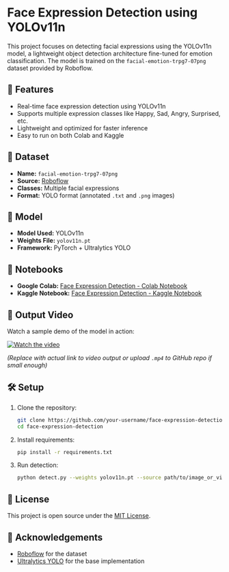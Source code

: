 # Face Expression Detection using YOLOv11n

This project focuses on detecting facial expressions using the YOLOv11n model, a lightweight object detection architecture fine-tuned for emotion classification. The model is trained on the `facial-emotion-trpg7-07png` dataset provided by Roboflow.

## 🚀 Features

- Real-time face expression detection using YOLOv11n
- Supports multiple expression classes like Happy, Sad, Angry, Surprised, etc.
- Lightweight and optimized for faster inference
- Easy to run on both Colab and Kaggle

## 📁 Dataset

- **Name:** `facial-emotion-trpg7-07png`
- **Source:** [Roboflow](https://roboflow.com/)
- **Classes:** Multiple facial expressions
- **Format:** YOLO format (annotated `.txt` and `.png` images)

## 🧠 Model

- **Model Used:** YOLOv11n
- **Weights File:** `yolov11n.pt`
- **Framework:** PyTorch + Ultralytics YOLO

## 🧪 Notebooks

- **Google Colab:** [Face Expression Detection - Colab Notebook](https://colab.research.google.com/your-colab-link-here)
- **Kaggle Notebook:** [Face Expression Detection - Kaggle Notebook](https://kaggle.com/your-kaggle-notebook-link-here)

## 🎥 Output Video

Watch a sample demo of the model in action:

[![Watch the video](https://img.youtube.com/vi/YOUR_VIDEO_ID_HERE/0.jpg)](https://www.youtube.com/watch?v=YOUR_VIDEO_ID_HERE)

*(Replace with actual link to video output or upload `.mp4` to GitHub repo if small enough)*

## 🛠️ Setup

1. Clone the repository:
    ```bash
    git clone https://github.com/your-username/face-expression-detection
    cd face-expression-detection
    ```

2. Install requirements:
    ```bash
    pip install -r requirements.txt
    ```

3. Run detection:
    ```bash
    python detect.py --weights yolov11n.pt --source path/to/image_or_video
    ```

## 📝 License

This project is open source under the [MIT License](LICENSE).

## 🙌 Acknowledgements

- [Roboflow](https://roboflow.com/) for the dataset
- [Ultralytics YOLO](https://github.com/ultralytics/yolov5) for the base implementation
